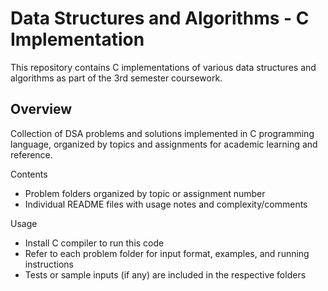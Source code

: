 # Data Structures and Algorithms - C Implementation

This repository contains C implementations of various data structures and algorithms as part of the 3rd semester coursework.

## Overview
Collection of DSA problems and solutions implemented in C programming language, organized by topics and assignments for academic learning and reference.

Contents
- Problem folders organized by topic or assignment number
- Individual README files with usage notes and complexity/comments

Usage
- Install C compiler to run this code
- Refer to each problem folder for input format, examples, and running instructions
- Tests or sample inputs (if any) are included in the respective folders

